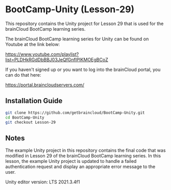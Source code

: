 # BootCamp-Unity (Lesson-29)

This repository contains the Unity project for Lesson 29 that is used for the brainCloud BootCamp learning series.

The brainCloud BootCamp learning series for Unity can be found on Youtube at the link below:

https://www.youtube.com/playlist?list=PLDHkRGdDbBBJ03JeQfGnflPIKMOEgBCoZ


If you haven't signed up or you want to log into the brainCloud portal, you can do that here:

https://portal.braincloudservers.com/


## Installation Guide

```bash
git clone https://github.com/getbraincloud/BootCamp-Unity.git
cd BootCamp-Unity
git checkout Lesson-29
```

## Notes

The example Unity project in this repository contains the final code that was modified in Lesson 29 of the brainCloud BootCamp learning series. In this lesson, the example Unity project is updated to handle a failed authentication request and display an appropriate error message to the user.

Unity editor version: LTS 2021.3.4f1
